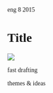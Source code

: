 <permalink>eng</permalink>
<month>8</month>
<year>2015</year>

<style>
@font-face {
  font-family: 'sarkology';
  src: url('sarkology.svg#sarkology') format('svg'),
       url('sarkology.ttf') format('truetype');
  font-weight: normal;
  font-style: normal;
}

p, h1, h2 ,h3 ,h4, h5, h6 {
	font-family: "sarkology";
}
</style>

# Title

![](/articles/artificial/images/chessboard-gen0.png)

<hidden>fast drafting</hidden>

<hidden>themes & ideas</hidden>

